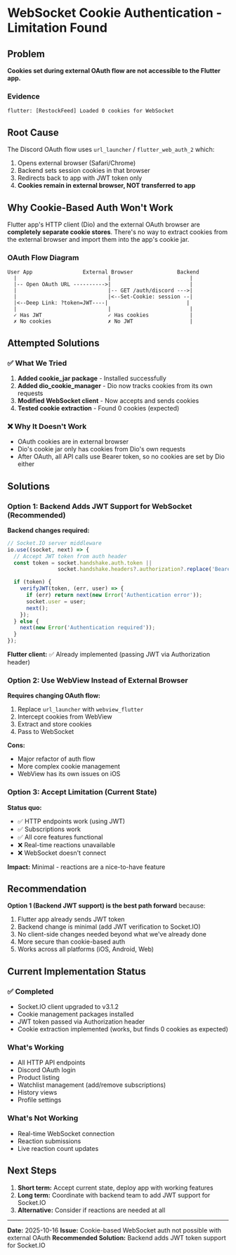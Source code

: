 # WebSocket Cookie Authentication - Limitation Found

## Problem

**Cookies set during external OAuth flow are not accessible to the Flutter app.**

### Evidence
```
flutter: [RestockFeed] Loaded 0 cookies for WebSocket
```

## Root Cause

The Discord OAuth flow uses `url_launcher` / `flutter_web_auth_2` which:
1. Opens external browser (Safari/Chrome)
2. Backend sets session cookies in that browser
3. Redirects back to app with JWT token only
4. **Cookies remain in external browser, NOT transferred to app**

## Why Cookie-Based Auth Won't Work

Flutter app's HTTP client (Dio) and the external OAuth browser are **completely separate cookie stores**. There's no way to extract cookies from the external browser and import them into the app's cookie jar.

### OAuth Flow Diagram
```
User App                External Browser              Backend
  |                             |                         |
  |-- Open OAuth URL ---------->|                         |
  |                             |-- GET /auth/discord --->|
  |                             |<--Set-Cookie: session --|
  |<--Deep Link: ?token=JWT----|                         |
  |                             |                         |
  ✓ Has JWT                     ✓ Has cookies             |
  ✗ No cookies                  ✗ No JWT                  |
```

## Attempted Solutions

### ✅ What We Tried
1. **Added cookie_jar package** - Installed successfully
2. **Added dio_cookie_manager** - Dio now tracks cookies from its own requests
3. **Modified WebSocket client** - Now accepts and sends cookies
4. **Tested cookie extraction** - Found 0 cookies (expected)

### ❌ Why It Doesn't Work
- OAuth cookies are in external browser
- Dio's cookie jar only has cookies from Dio's own requests
- After OAuth, all API calls use Bearer token, so no cookies are set by Dio either

## Solutions

### Option 1: Backend Adds JWT Support for WebSocket (Recommended)
**Backend changes required:**
```javascript
// Socket.IO server middleware
io.use((socket, next) => {
  // Accept JWT token from auth header
  const token = socket.handshake.auth.token ||
                socket.handshake.headers?.authorization?.replace('Bearer ', '');

  if (token) {
    verifyJWT(token, (err, user) => {
      if (err) return next(new Error('Authentication error'));
      socket.user = user;
      next();
    });
  } else {
    next(new Error('Authentication required'));
  }
});
```

**Flutter client:** ✅ Already implemented (passing JWT via Authorization header)

### Option 2: Use WebView Instead of External Browser
**Requires changing OAuth flow:**
1. Replace `url_launcher` with `webview_flutter`
2. Intercept cookies from WebView
3. Extract and store cookies
4. Pass to WebSocket

**Cons:**
- Major refactor of auth flow
- More complex cookie management
- WebView has its own issues on iOS

### Option 3: Accept Limitation (Current State)
**Status quo:**
- ✅ HTTP endpoints work (using JWT)
- ✅ Subscriptions work
- ✅ All core features functional
- ❌ Real-time reactions unavailable
- ❌ WebSocket doesn't connect

**Impact:** Minimal - reactions are a nice-to-have feature

## Recommendation

**Option 1 (Backend JWT support) is the best path forward** because:
1. Flutter app already sends JWT token
2. Backend change is minimal (add JWT verification to Socket.IO)
3. No client-side changes needed beyond what we've already done
4. More secure than cookie-based auth
5. Works across all platforms (iOS, Android, Web)

## Current Implementation Status

### ✅ Completed
- Socket.IO client upgraded to v3.1.2
- Cookie management packages installed
- JWT token passed via Authorization header
- Cookie extraction implemented (works, but finds 0 cookies as expected)

### What's Working
- All HTTP API endpoints
- Discord OAuth login
- Product listing
- Watchlist management (add/remove subscriptions)
- History views
- Profile settings

### What's Not Working
- Real-time WebSocket connection
- Reaction submissions
- Live reaction count updates

## Next Steps

1. **Short term:** Accept current state, deploy app with working features
2. **Long term:** Coordinate with backend team to add JWT support for Socket.IO
3. **Alternative:** Consider if reactions are needed at all

---

**Date:** 2025-10-16
**Issue:** Cookie-based WebSocket auth not possible with external OAuth
**Recommended Solution:** Backend adds JWT token support for Socket.IO
